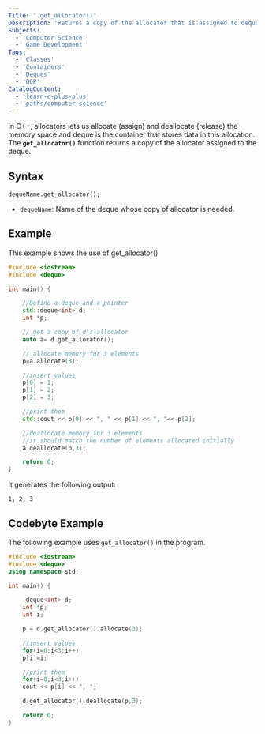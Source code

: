 ```yaml
---
Title: '.get_allocator()'
Description: 'Returns a copy of the allocator that is assigned to deque.'
Subjects:
  - 'Computer Science'
  - 'Game Development'
Tags:
  - 'Classes'
  - 'Containers'
  - 'Deques'
  - 'OOP'
CatalogContent:
  - 'learn-c-plus-plus'
  - 'paths/computer-science'
---
```


In C++, allocators lets us allocate (assign) and deallocate (release) the memory space and deque is the container that stores data in this allocation. The **`get_allocator()`** function returns a copy of the allocator assigned to the deque.

## Syntax

```pseudo
dequeName.get_allocator();
```

- `dequeName`: Name of the deque whose copy of allocator is needed.

## Example

This example shows the use of get_allocator()

```cpp
#include <iostream>
#include <deque>

int main() {

    //Define a deque and a pointer
    std::deque<int> d;
    int *p;

    // get a copy of d's allocator
    auto a= d.get_allocator();

    // allocate memory for 3 elements
    p=a.allocate(3);

    //insert values
    p[0] = 1;
    p[1] = 2;
    p[2] = 3;

    //print them
    std::cout << p[0] << ", " << p[1] << ", "<< p[2];

    //deallocate memory for 3 elements
    //it should match the number of elements allocated initially
    a.deallocate(p,3);

    return 0;
}
```

It generates the following output:

```shell
1, 2, 3
```

## Codebyte Example

The following example uses `get_allocator()` in the program.

```cpp
#include <iostream>
#include <deque>
using namespace std;

int main() {

     deque<int> d;
    int *p;
    int i;

    p = d.get_allocator().allocate(3);

    //insert values
    for(i=0;i<3;i++)
    p[i]=i;

    //print them
    for(i=0;i<3;i++)
    cout << p[i] << ", ";

    d.get_allocator().deallocate(p,3);

    return 0;
}
```
